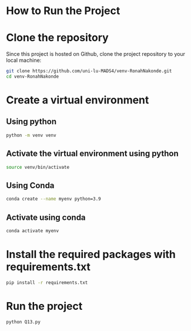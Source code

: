 # How to Run the Project

# Clone the repository
Since this project is hosted on Github, clone the project repository to your local machine:
```bash
git clone https://github.com/uni-lu-MADS4/venv-RonahNakonde.git
cd venv-RonahNakonde
```
# Create a virtual environment
## Using python 
```bash
python -m venv venv
```

## Activate the virtual environment using python
```bash
source venv/bin/activate
```

## Using Conda
```bash
conda create --name myenv python=3.9
```
## Activate using conda
```bash
conda activate myenv
```

# Install the required packages with requirements.txt 
```bash
pip install -r requirements.txt
```
# Run the project
```bash
python Q13.py
```

